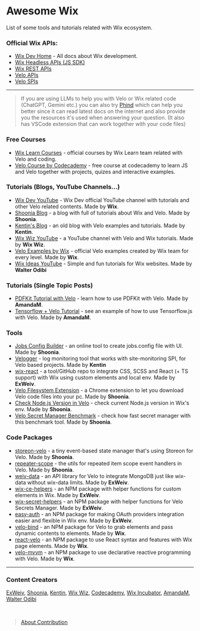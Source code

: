 # Awesome Wix

List of some tools and tutorials related with Wix ecosystem.

### Official Wix APIs:

- [Wix Dev Home](https://dev.wix.com/) - All docs about Wix development.
- [Wix Headless APIs (JS SDK)](https://dev.wix.com/docs/sdk)
- [Wix REST APIs](https://dev.wix.com/docs/rest)
- [Velo APIs](https://www.wix.com/velo/reference/)
- [Velo SPIs](https://www.wix.com/velo/reference/spis/)

---

> If you are using LLMs to help you with Velo or Wix related code (ChatGPT, Gemini etc.) you can also try [Phind](https://www.phind.com/search?home=true) which can help you better since it can read latest docs on the internet and also provide you the resources it's used when answering your question. (It also has VSCode extension that can work together with your code files)

### Free Courses

- [Wix Learn Courses](https://www.wix.com/learn/library/coding/courses) - official courses by Wix Learn team related with Velo and coding.
- [Velo Course by Codecademy](https://www.codecademy.com/learn/create-a-professional-website-with-velo-by-wix) - free course at codecademy to learn JS and Velo together with projects, quizes and interactive examples.

### Tutorials (Blogs, YouTube Channels...)

- [Wix Dev YouTube](https://www.youtube.com/@WixforDevelopers) - Wix Dev official YouTube channel with tutorials and other Velo related contents. Made by **Wix**.
- [Shoonia Blog](https://shoonia.site/) - a blog with full of tutorials about Wix and Velo. Made by **Shoonia**.
- [Kentin's Blog](https://enhancementstudio.wixsite.com/leg-me-up/blog) - an old blog with Velo examples and tutorials. Made by **Kentin**.
- [Wix Wiz YouTube](https://www.youtube.com/@thewixwiz) - a YouTube channel with Velo and Wix tutorials. Made by **Wix Wiz**.
- [Velo Examples by Wix](https://www.wix.com/velo/examples) - official Velo examples created by Wix team for every level. Made by **Wix**.
- [Wix Ideas YouTube](https://www.youtube.com/@wixideas) - Simple and fun tutorials for Wix websites. Made by **Walter Odibi**

### Tutorials (Single Topic Posts)

- [PDFKit Tutorial with Velo](https://github.com/amandamartin-dev/pdfkit-demo-wixstudio) - learn how to use PDFKit with Velo. Made by **AmandaM**.
- [Tensorflow + Velo Tutorial](https://github.com/amandamartin-dev/velo-tensorflow) - see an example of how to use Tensorflow.js with Velo. Made by **AmandaM**.

### Tools

- [Jobs Config Builder](https://shoonia.github.io/jobs.config/) - an online tool to create jobs.config file with UI. Made by **Shoonia**.
- [Velogger](https://velogger.dev/) - log monitoring tool that works with site-monitoring SPI, for Velo based projects. Made by **Kentin**
- [wix-react](https://github.com/ExWeiv/wix-react) - a tool/GitHub repo to integrate CSS, SCSS and React (+ TS support) with Wix using custom elements and local env. Made by **ExWeiv**.
- [Velo Filesystem Extension](https://chromewebstore.google.com/detail/velo-filesystem/gjmdfafehkeddjhielckakekclainbpn) - a Chrome extension to let you download Velo code files into your pc. Made by **Shoonia**.
- [Check Node.js Version in Velo](https://shoonia.site/wix-velo-nodejs-version/) - check current Node.js version in Wix's env. Made by **Shoonia**.
- [Velo Secret Manager Benchmark](https://shoonia.site/secret-manager-benchmark/) - check how fast secret manager with this benchmark tool. Made by **Shoonia**.

### Code Packages

- [storeon-velo](https://www.npmjs.com/package/storeon-velo) - a tiny event-based state manager that's using Storeon for Velo. Made by **Shoonia**.
- [repeater-scope](https://www.npmjs.com/package/repeater-scope) - the utils for repeated item scope event handlers in Velo. Made by **Shoonia**.
- [weiv-data](https://github.com/ExWeiv/weiv-data) - an API library for Velo to integrate MongoDB just like wix-data without wix-data limits. Made by **ExWeiv**.
- [wix-ce-helpers](https://github.com/ExWeiv/wix-ce-helpers) - an NPM package with helper functions for custom elements in Wix. Made by **ExWeiv**.
- [wix-secret-helpers](https://github.com/ExWeiv/wix-secret-helpers) - an NPM package with helper functions for Velo Secrets Manager. Made by **ExWeiv**.
- [easy-auth](https://github.com/ExWeiv/easy-auth) - an NPM package for making OAuth providers integration easier and flexible in Wix env. Made by **ExWeiv**.
- [velo-bind](https://wix-incubator.github.io/velo/) - an NPM package for Velo to grab elements and pass dynamic contents to elements. Made by **Wix**.
- [react-velo](https://github.com/wix-incubator/react-velo) - an NPM package to use React syntax and features with Wix page elements. Made by **Wix**.
- [velo-mvvm](https://www.npmjs.com/package/@wix/velo-mvvm) - an NPM package to use declarative reactive programming with Velo. Made by **Wix**.

---

### Content Creators

[ExWeiv](https://github.com/ExWeiv), [Shoonia](https://github.com/shoonia), [Kentin](mailto:quentin@enhancement.studio), [Wix Wiz](https://www.youtube.com/@thewixwiz), [Codecademy](https://www.codecademy.com/), [Wix Incubator](https://github.com/wix-incubator/), [AmandaM](https://github.com/amandamartin-dev), [Walter Odibi](https://www.youtube.com/@wixideas)

<br>

> [About Contribution](CONTRIBUTING.md)
